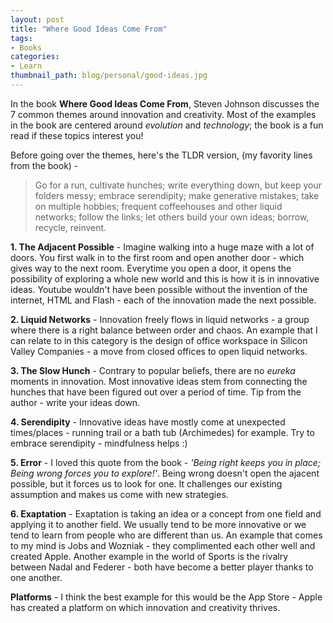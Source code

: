 ```yaml
---
layout: post
title: "Where Good Ideas Come From"
tags:
- Books
categories:
- Learn
thumbnail_path: blog/personal/good-ideas.jpg
---
```


In the book **Where Good Ideas Come From**, Steven Johnson discusses the 7 common themes around innovation and creativity. Most of the examples in the book are centered around *evolution* and *technology*; the book is a fun read if these topics interest you! 

Before going over the themes, here's the TLDR version, (my favority lines from the book) - 

> Go for a run, cultivate hunches; write everything down, but keep your folders messy; embrace serendipity; make generative mistakes; take on multiple hobbies; frequent coffeehouses and other liquid networks; follow the links; let others build your own ideas; borrow, recycle, reinvent.

**1. The Adjacent Possible** - Imagine walking into a huge maze with a lot of doors. You first walk in to the first room and open another door - which gives way to the next room. Everytime you open a door, it opens the possibility of exploring a whole new world and this is how it is in innovative ideas. Youtube wouldn't have been possible without the invention of the internet, HTML and Flash - each of the innovation made the next possible.

**2. Liquid Networks** - Innovation freely flows in liquid networks - a group where there is a right balance between order and chaos. An example that I can relate to in this category is the design of office workspace in Silicon Valley Companies - a move from closed offices to open liquid networks.

**3. The Slow Hunch** - Contrary to popular beliefs, there are no *eureka* moments in innovation. Most innovative ideas stem from connecting the hunches that have been figured out over a period of time. Tip from the author - write your ideas down.

**4. Serendipity** - Innovative ideas have mostly come at unexpected times/places - running trail or a bath tub (Archimedes) for example. Try to embrace serendipity - mindfulness helps :)

**5. Error** - I loved this quote from the book - *'Being right keeps you in place; Being wrong forces you to explore!'*. Being wrong doesn't open the ajacent possible, but it forces us to look for one. It challenges our existing assumption and makes us come with new strategies. 

**6. Exaptation** - Exaptation is taking an idea or a concept from one field and applying it to another field. We usually tend to be more innovative or we tend to learn from people who are different than us. An example that comes to my mind is Jobs and Wozniak - they complimented each other well and created Apple. Another example in the world of Sports is the rivalry between Nadal and Federer - both have become a better player thanks to one another.

**Platforms** - I think the best example for this would be the App Store - Apple has created a platform on which innovation and creativity thrives. 
